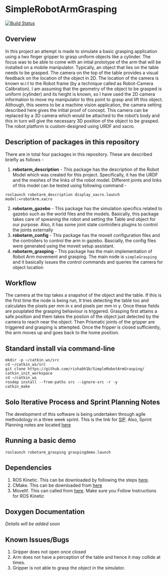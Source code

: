 # SimpleRobotArmGrasping
[![Build Status](https://travis-ci.org/rishabh1b/SimpleRobotArmGrasping.svg?branch=master)](https://travis-ci.org/rishabh1b/SimpleRobotArmGrasping)
## Overview
In this project an attempt is made to simulate a basic grasping application using a two finger gripper to grasp uniform objects like a cylinder.  The focus was to be able to come with an intial prototype of the arm that will be installed on a mobile manipulator. Typically, an object that lies on the table needs to be grasped. The camera on the top of the table provides a visual feedback on the location of the object in 2D. The location of the camera is known w.r.t to the Robot frame (by a technique called as Robot-Camera Calibration). I am assuming that the geometry of the object to be grasped is uniform (cylinder) and its height is known, so I have used the 2D camera information to move my manipulator to this point to grasp and lift this object. Although, this seems to be a machine vision application, the camera setting described here gives the initial proof of concept. This camera can be replaced by a 3D camera which would be attached to the robot’s body and this in turn will give the necessary 3D position of the object to be grasped. The robot platform is custom-designed using URDF and xacro. 

## Description of packages in this repository
There are in total four packages in this repository. These are described briefly as follows - 
1. **robotarm_description** - This package has the description of the Robot Model which was created for this project. Specifically, it has the URDF and the meshes of the links of the robot model. Different joints and links of this model can be tested using following command -
```
roslaunch robotarm_description display_xacro.launch model:=robotArm.xacro
```
2. **robotarm_gazebo** - This package has the simulation specifics related to gazebo such as the world files and the models. Basically, this package takes care of spwaning the robot and setting the Table and object for our purpose. Also, it has some joint state controllers plugins to control the joints externally
3. **robotarm_config** - This package has the moveit configuration files and the controllers to control the arm in gazebo. Bascially, the config files were generated using the moveit setup assistant. 
4. **robotarm_grasping** - This package has the main implementation of Robot Arm movement and grasping. The main node is ```simpleGrasping``` and it basically issues the control commands and queries the camera for object location


## Workflow
The camera at the top takes a snapshot of the object and the table. If this is the first time the node is being run, It tries detecting the table too and calculates the pixels per mm in x and pixels per mm in y. Once these fields are pouplated the grasping behaviour is triggered. Grasping first attains a safe position and them takes the postion of the object just detected by the camera to reach near the object. Then Prismatic joints of the gripper are triggered and grasping is attempted. Once the fripper is closed sufficiently, the arm moves up and goes back to the home position. 

## Standard install via command-line
```
mkdir -p ~/catkin_ws/src
cd ~/catkin_ws/src
git clone https://github.com/rishabh1b/SimpleRobotArmGrasping/
catkin_init_workspace
cd ~/catkin_ws
rosdep install --from-paths src --ignore-src -r -y
catkin_make
```
## Solo Iterative Process and Sprint Planning Notes
The development of this software is being undertaken through agile methodology in a three week sprint. This is the link for [SIP](https://docs.google.com/spreadsheets/d/1VbUxU0HfxbzXvX9tXwKXp6oL624SC5Jw42VlmQ8VTdk/edit?usp=sharing).
Also, Sprint Planning notes are located [here](https://docs.google.com/document/d/1oRomzkn-AGI27AvpXqasaDczI-XDEATqI8c4x9QcAeI/edit?usp=sharing)

## Running a basic demo
```roslaunch robotarm_grasping graspingdemo.launch```

## Dependencies
1. ROS Kinetic. This can be downloaded by following the steps [here](http://wiki.ros.org/kinetic/Installation).
2. CMake. This can be downloaded from [here](https://cmake.org/download/)
3. MoveIt!. This can called from [here](http://moveit.ros.org/install/). Make sure you Follow Instructions for ROS Kinetic

## Doxygen Documentation
*Details will be added soon*

## Known Issues/Bugs
1. Gripper does not open once closed
2. Arm does not have a perception of the table and hence it may collide at times.
3. Gripper is not able to grasp the object in the simulator. 
